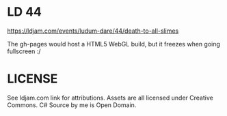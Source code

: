 # LD 44

https://ldjam.com/events/ludum-dare/44/death-to-all-slimes

The gh-pages would host a HTML5 WebGL build, but it freezes when going fullscreen :/

# LICENSE

See ldjam.com link for attributions.
Assets are all licensed under Creative Commons.
C# Source by me is Open Domain.